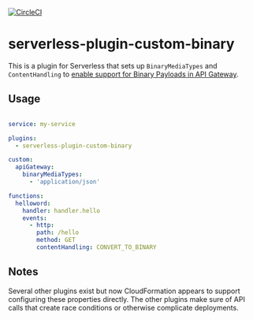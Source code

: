 [![CircleCI](https://circleci.com/gh/LiyueWang/serverless-plugin-custom-binary.svg?style=shield&circle-token=e8cebb6ab1ac44c57262bf84c68604326708f7a9)](https://circleci.com/gh/LiyueWang/serverless-plugin-custom-binary)

# serverless-plugin-custom-binary

This is a plugin for Serverless that sets up `BinaryMediaTypes` and `ContentHandling` to [enable support for Binary Payloads in API Gateway](http://docs.aws.amazon.com/apigateway/latest/developerguide/api-gateway-payload-encodings.html).

## Usage

```yaml

service: my-service

plugins:
  - serverless-plugin-custom-binary

custom:
  apiGateway:
    binaryMediaTypes:
      - 'application/json'

functions:
  helloword:
    handler: handler.hello
    events:
      - http:
        path: /hello
        method: GET
        contentHandling: CONVERT_TO_BINARY
```

## Notes

Several other plugins exist but now CloudFormation appears to support configuring these properties directly. The other plugins make sure of API calls that create race conditions or otherwise complicate deployments.

